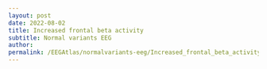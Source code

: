 ```yaml
---
layout: post
date: 2022-08-02 
title: Increased frontal beta activity 
subtitle: Normal variants EEG
author: 
permalink: /EEGAtlas/normalvariants-eeg/Increased_frontal_beta_activity
---
```



